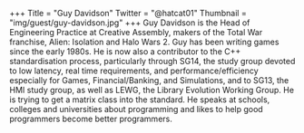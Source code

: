 +++
Title = "Guy Davidson"
Twitter = "@hatcat01"
Thumbnail = "img/guest/guy-davidson.jpg"
+++
Guy Davidson is the Head of Engineering Practice at Creative Assembly, makers of the Total War franchise, Alien: Isolation and Halo Wars 2. Guy has been writing games since the early 1980s. He is now also a contributor to the C++ standardisation process, particularly through SG14, the study group devoted to low latency, real time requirements, and performance/efficiency especially for Games, Financial/Banking, and Simulations, and to SG13, the HMI study group, as well as LEWG, the Library Evolution Working Group. He is trying to get a matrix class into the standard. He speaks at schools, colleges and universities about programming and likes to help good programmers become better programmers.